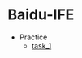 # Baidu-IFE
- Practice 
  - [task_1](https://github.com/JinYangjun/Baidu-IFE/blob/master/task_1.1.html)
